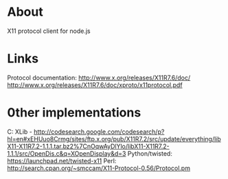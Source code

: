 # About
 X11 protocol client for node.js

# Links

 Protocol documentation:
 http://www.x.org/releases/X11R7.6/doc/
 http://www.x.org/releases/X11R7.6/doc/xproto/x11protocol.pdf

# 0ther implementations

 C: XLib - http://codesearch.google.com/codesearch/p?hl=en#xEHUuo8Crmg/sites/ftp.x.org/pub/X11R7.2/src/update/everything/libX11-X11R7.2-1.1.1.tar.bz2%7CnOqwAyDlYlo/libX11-X11R7.2-1.1.1/src/OpenDis.c&q=XOpenDisplay&d=3
 Python/twisted:  https://launchpad.net/twisted-x11
 Perl: http://search.cpan.org/~smccam/X11-Protocol-0.56/Protocol.pm
